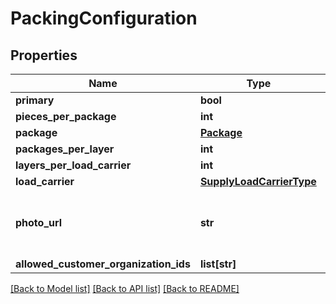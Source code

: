 # PackingConfiguration

## Properties
Name | Type | Description | Notes
------------ | ------------- | ------------- | -------------
**primary** | **bool** |  | 
**pieces_per_package** | **int** |  | 
**package** | [**Package**](Package.md) |  | 
**packages_per_layer** | **int** |  | 
**layers_per_load_carrier** | **int** |  | 
**load_carrier** | [**SupplyLoadCarrierType**](SupplyLoadCarrierType.md) |  | 
**photo_url** | **str** | Image URLs posted as Floriday media must conform with the following format https://image.floriday.io/. | [optional] 
**allowed_customer_organization_ids** | **list[str]** |  | [optional] 

[[Back to Model list]](../README.md#documentation-for-models) [[Back to API list]](../README.md#documentation-for-api-endpoints) [[Back to README]](../README.md)

